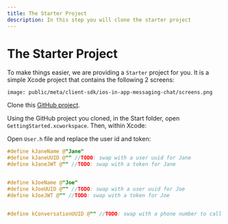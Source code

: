 ```yaml
---
title: The Starter Project
description: In this step you will clone the starter project
---
```


# The Starter Project

To make things easier, we are providing a `Starter` project for you. It is a simple Xcode project that contains the following 2 screens:

```screenshot
image: public/meta/client-sdk/ios-in-app-messaging-chat/screens.png
```

Clone this [GitHub project](https://github.com/Nexmo/ClientSDK-Get-Started-Messaging-Objective-C).

Using the GitHub project you cloned, in the Start folder, open `GettingStarted.xcworkspace`. Then, within Xcode:


Open `User.h` file and replace the user id and token:

```objective-c
#define kJaneName @"Jane"
#define kJaneUUID @"" //TODO: swap with a user uuid for Jane
#define kJaneJWT @"" //TODO: swap with a token for Jane


#define kJoeName @"Joe"
#define kJoeUUID @"" //TODO: swap with a user uuid for Joe
#define kJoeJWT @"" //TODO: swap with a token for Joe


#define kConversationUUID @"" //TODO: swap with a phone number to call

```
